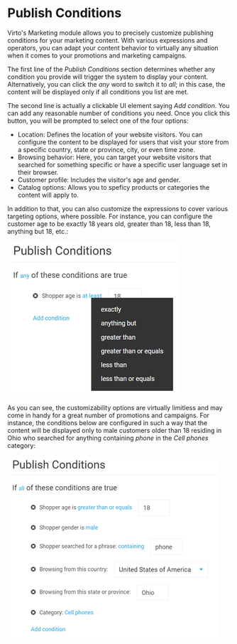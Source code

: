# Publish Conditions 

Virto's Marketing module allows you to precisely customize publishing conditions for your marketing content. With various expressions and operators, you can adapt your content behavior to virtually any situation when it comes to your promotions and marketing campaigns.

The first line of the *Publish Conditions* section determines whether any condition you provide will trigger the system to display your content. Alternatively, you can click the *any* word to switch it to *all*; in this case, the content will be displayed only if all conditions you list are met.

The second line is actually a clickable UI element saying *Add condition*. You can add any reasonable number of conditions you need. Once you click this button, you will be prompted to select one of the four options:

+ Location: Defines the location of your website visitors. You can configure the content to be displayed for users that visit your store from a specific country, state or province, city, or even time zone.
+ Browsing behavior: Here, you can target your website visitors that searched for something specific or have a specific user language set in their browser.
+ Customer profile: Includes the visitor's age and gender.
+ Catalog options: Allows you to speficy products or categories the content will apply to.

In addition to that, you can also customize the expressions to cover various targeting options, where possible. For instance, you can configure the customer age to be exactly 18 years old, greater than 18, less than 18, anything but 18, etc.:

![Condition example](media/publish-conditions/customer-age-condition-example.png)

As you can see, the customizability options are virtually limitless and may come in handy for a great number of promotions and campaigns. For instance, the conditions below are configured in such a way that the content will be displayed only to male customers older than 18 residing in Ohio who searched for anything containing *phone* in the *Cell phones* category:

![Condition configuration example](media/publish-conditions/condition-set-example.png)
 